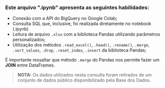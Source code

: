 ### Este arquivo ".ipynb" apresenta as seguintes habilidades:
* Conexão com a API do BigQuery no Google Colab;
* Consulta SQL que, inclusive, foi realizada diretamente no notebook (.ipynb)
* Leitura de arquivo `.xlsx` com a biblioteca Pandas utilizando parâmetros personalizados;
* Utilização dos métodos `.read_excel()`, `.head()`, `.rename()`, `.merge`, `.sort_values`, `.drop`, `.reset_index`, `.insert` da biblioteca Pandas;

É importante ressaltar que método `.merge` do Pandas nos permite fazer um **JOIN** entre DataFrames.
> **NOTA:** Os dados utilizados nesta consulta foram retirados de um conjunto de dados público disponibilizado pela Base dos Dados.
